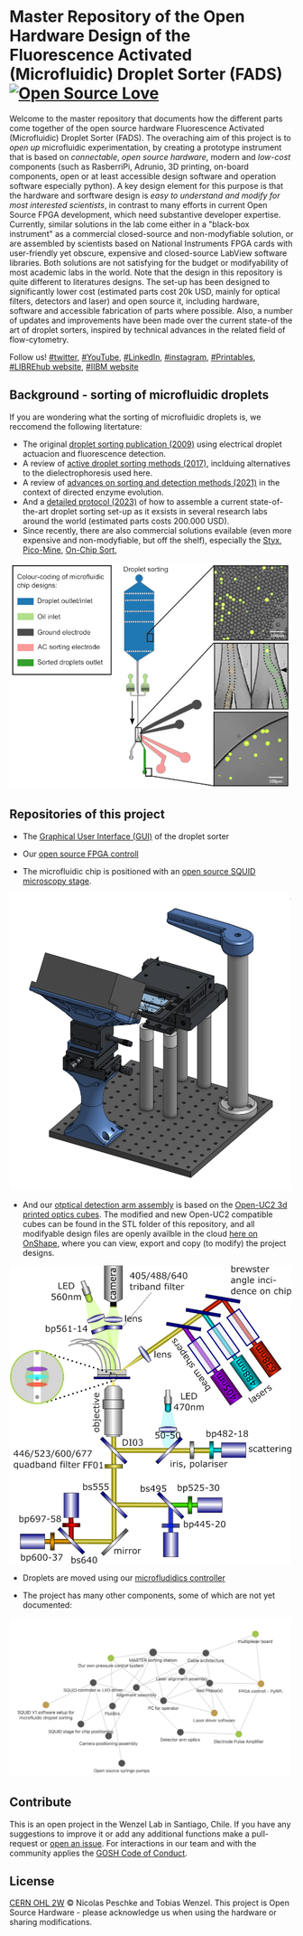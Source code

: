 # Master Repository of the Open Hardware Design of the Fluorescence Activated (Microfluidic) Droplet Sorter (FADS) [![Open Source Love](https://badges.frapsoft.com/os/v1/open-source.svg?v=103)](https://github.com/ellerbrock/open-source-badges/)
Welcome to the master repository that documents how the different parts come together of the open source hardware Fluorescence Activated (Microfluidic) Droplet Sorter (FADS). The overaching aim of this project is to *open up* microfluidic experimentation, by creating a prototype instrument that is based on *connectable*, *open source hardware*, modern and *low-cost* components (such as RasberriPi, Adrunio, 3D printing, on-board components, open or at least accessible design software and operation software especially python). A key design element for this purpose is that the hardware and sorftware design is *easy to understand and modify for most interested scientists*, in contrast to many efforts in current Open Source FPGA development, which need substantive developer expertise. Currently, similar solutions in the lab come either in a "black-box instrument" as a commercial closed-source and non-modyfiable solution, or are assembled by scientists based on National Instruments FPGA cards with user-friendly yet obscure, expensive and closed-source LabView software libraries. Both solutions are not satisfying for the budget or modifyability of most academic labs in the world. Note that the design in this repository is quite different to literatures designs. The set-up has been designed to significantly lower cost (estimated parts cost 20k USD, mainly for optical filters, detectors and laser) and open source it, including hardware, software and accessible fabrication of parts where possible. Also, a number of updates and improvements have been made over the current state-of the art of droplet sorters, inspired by technical advances in the related field of flow-cytometry.

Follow us! [#twitter](https://twitter.com/WenzelLab), [#YouTube](https://www.youtube.com/@librehub), [#LinkedIn](https://www.linkedin.com/company/92802424), [#instagram](https://www.instagram.com/wenzellab/), [#Printables](https://www.printables.com/@WenzelLab), [#LIBREhub website](https://librehub.github.io), [#IIBM website](https://ingenieriabiologicaymedica.uc.cl/en/people/faculty/821-tobias-wenzel)

## Background - sorting of microfluidic droplets

If you are wondering what the sorting of microfluidic droplets is, we reccomend the following litertature:
* The original [droplet sorting publication (2009)](https://doi.org/10.1039/b902504a) using electrical droplet actuacion and fluorescence detection.
* A review of [active droplet sorting methods (2017)](https://doi.org/10.1039/c6lc01435f ), inclduing alternatives to the dielectrophoresis used here.
* A review of [advances on sorting and detection methods (2021)](https://doi.org/10.3389/fchem.2021.666867) in the context of directed enzyme evolution.
* And a [detailed protocol (2023)](https://doi.org/10.1038/s41596-022-00796-2) of how to assemble a current state-of-the-art droplet sorting set-up as it exsists in several research labs around the world (estimated parts costs 200.000 USD).
* Since recently, there are also commercial solutions evailable (even more expensive and non-modyfiable, but off the shelf), especially the [Styx](https://atrandi.com/styx), [Pico-Mine](https://spherefluidics.com/our-products/platform-products/cyto-mine/), [On-Chip Sort](https://on-chipbio.com/#link02),
<p align="left">
<img src="./images/dropletsorting.jpg" width="500">
</p>

## Repositories of this project

* The [Graphical User Interface (GUI)](https://github.com/wenzel-lab/droplet-sorter-GUI) of the droplet sorter

* Our [open source FPGA controll](https://github.com/wenzel-lab/droplet-sorting-FPGA-controller/tree/master)
  
* The microfluidic chip is positioned with an [open source SQUID microscopy stage](https://github.com/wenzel-lab/squid-motorized-stage).
<p align="left">
<img src="./images/squid-droplet-cytometer.png" width="500">
</p>
  
* And our [otptical detection arm assembly](https://github.com/wenzel-lab/droplet-cytometry-optomechanics/tree/main) is based on the [Open-UC2 3d printed optics cubes](https://github.com/openUC2/UC2-GIT). The modified and new Open-UC2 compatible cubes can be found in the STL folder of this repository, and all modifyable design files are openly availble in the cloud [here on OnShape](https://tinyurl.com/WenzelLabUC2), where you can view, export and copy (to modify) the project designs.
<p align="left">
<img src="./images/laser_set-up_V6.jpg" width="500">
</p>

* Droplets are moved using our [microfludidics controller](https://github.com/wenzel-lab/modular-microfluidics-workstation-controller)

* The project has many other components, some of which are not yet documented:
<p align="left">
<img src="./images/project_parts.png" width="500">
</p>


## Contribute

This is an open project in the Wenzel Lab in Santiago, Chile. If you have any suggestions to improve it or add any additional functions make a pull-request or [open an issue](https://github.com/wenzel-lab/droplet-sorter-master/issues/new).
For interactions in our team and with the community applies the [GOSH Code of Conduct](https://openhardware.science/gosh-2017/gosh-code-of-conduct/).


## License

[CERN OHL 2W](LICENSE) © Nicolas Peschke and Tobias Wenzel. This project is Open Source Hardware - please acknowledge us when using the hardware or sharing modifications.
